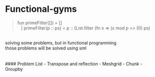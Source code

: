 # Functional-gyms

> fun primeFilter([]) = [] </br>
&nbsp;&nbsp;&nbsp;| primeFilter(p :: ps) = p :: (List.filter (fn x => (x mod p <> 0)) ps)

</br>
solving some problems, but in functional programming </br>
those problems will be solved using sml
</br></br></br>
#### Problem List
- Transpose and reflection
- Meshgrid
- Chunk
- Groupby

